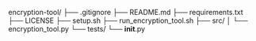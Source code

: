 encryption-tool/
├── .gitignore
├── README.md
├── requirements.txt
├── LICENSE
├── setup.sh
├── run_encryption_tool.sh
├── src/
│   └── encryption_tool.py
└── tests/
    └── __init__.py
    
